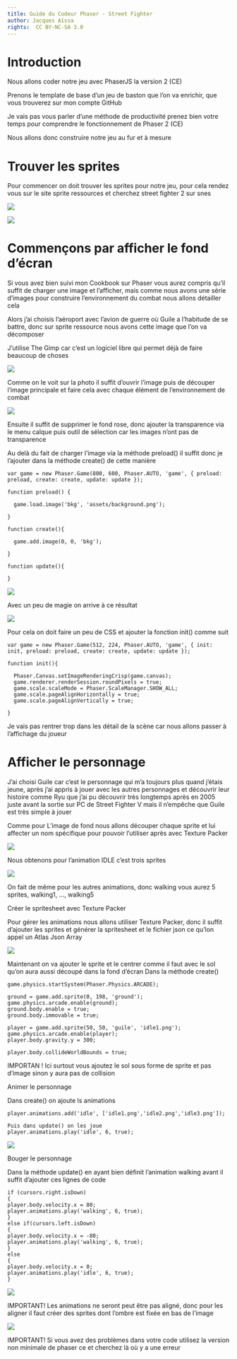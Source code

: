 ```yaml
---
title: Guide du Codeur Phaser - Street Fighter
author: Jacques Aïssa
rights:  CC BY-NC-SA 3.0
---
```


# Introduction

Nous allons coder notre jeu avec PhaserJS la version 2 (CE)

Prenons le template de base d’un jeu de baston que l’on va enrichir, que vous trouverez sur mon compte GitHub

Je vais pas vous parler d’une méthode de productivité prenez bien votre temps pour comprendre le fonctionnement de Phaser 2 (CE)

Nous allons donc construire notre jeu au fur et à mesure


# Trouver les sprites

Pour commencer on doit trouver les sprites pour notre jeu, pour cela rendez vous sur le site sprite ressources et cherchez street fighter 2 sur snes

![](images/1.png)

![](images/2.gif)

# Commençons par afficher le fond d’écran

Si vous avez bien suivi mon Cookbook sur Phaser vous aurez compris qu’il suffit de charger une image et l’afficher, mais comme nous avons une série d’images pour construire l’environnement du combat nous allons détailler cela

Alors j’ai choisis l’aéroport avec l’avion de guerre où Guile a l’habitude de se battre, donc sur sprite ressource nous avons cette image que l’on va décomposer

J’utilise The Gimp car c’est un logiciel libre qui permet déjà de faire beaucoup de choses

![](images/3.png)

Comme on le voit sur la photo il suffit d’ouvrir l’image puis de découper l’image principale et faire cela avec chaque élément de l’environnement de combat

![](images/4.png)

Ensuite il suffit de supprimer le fond rose, donc ajouter la transparence via le menu calque puis outil de sélection car les images n’ont pas de transparence

Au delà du fait de charger l’image via la méthode preload() il suffit donc je l’ajouter dans la méthode create() de cette manière

```
var game = new Phaser.Game(800, 600, Phaser.AUTO, 'game', { preload: preload, create: create, update: update });

function preload() {

  game.load.image('bkg', 'assets/background.png');

}

function create(){

  game.add.image(0, 0, 'bkg');

}

function update(){

}
```

![](images/5.png)

Avec un peu de magie on arrive à ce résultat

![](images/6.png)

Pour cela on doit faire un peu de CSS et ajouter la fonction init() comme suit

```
var game = new Phaser.Game(512, 224, Phaser.AUTO, 'game', { init: init, preload: preload, create: create, update: update });

function init(){

  Phaser.Canvas.setImageRenderingCrisp(game.canvas);
  game.renderer.renderSession.roundPixels = true;
  game.scale.scaleMode = Phaser.ScaleManager.SHOW_ALL;
  game.scale.pageAlignHorizontally = true;
  game.scale.pageAlignVertically = true;

}
```

Je vais pas rentrer trop dans les détail de la scène car nous allons passer à l’affichage du joueur

# Afficher le personnage

J’ai choisi Guile car c’est le personnage qui m’a toujours plus quand j’étais jeune, après j’ai appris à jouer avec les autres personnages et découvrir leur histoire comme Ryu que j’ai pu découvrir très longtemps après en 2005 juste avant la sortie sur PC de Street Fighter V mais il n’empêche que Guile est très simple à jouer

Comme pour L’image de fond nous allons découper chaque sprite et lui affecter un nom spécifique pour pouvoir l’utiliser après avec Texture Packer

![](images/7.png)

Nous obtenons pour l’animation IDLE c’est trois sprites

![](images/8.png)

On fait de même pour les autres animations, donc walking vous aurez 5 sprites, walking1, …, walking5

Créer le spritesheet avec Texture Packer

Pour gérer les animations nous allons utiliser Texture Packer, donc il suffit d’ajouter les sprites et générer la spritesheet et le fichier json ce qu’lon appel un Atlas Json Array

![](images/9.png)

Maintenant on va ajouter le sprite et le centrer comme il faut avec le sol qu’on aura aussi découpé dans la fond d’écran
 Dans la méthode create()

```
game.physics.startSystem(Phaser.Physics.ARCADE);

ground = game.add.sprite(0, 198, 'ground');
game.physics.arcade.enable(ground);
ground.body.enable = true;
ground.body.immovable = true;

player = game.add.sprite(50, 50, 'guile', 'idle1.png');
game.physics.arcade.enable(player);
player.body.gravity.y = 300;

player.body.collideWorldBounds = true;
```


IMPORTAN ! Ici surtout vous ajoutez le sol sous forme de sprite et pas d’image sinon y aura pas de collision


Animer le personnage

Dans create() on ajoute ls animations

```
player.animations.add('idle', ['idle1.png','idle2.png','idle3.png']);

Puis dans update() on les joue
player.animations.play('idle', 6, true);
```

![](images/10.gif)

Bouger le personnage

Dans la méthode update() en ayant bien définit l’animation walking avant il suffit d’ajouter ces lignes de code

```
if (cursors.right.isDown)
{
player.body.velocity.x = 80;
player.animations.play('walking', 6, true);
}
else if(cursors.left.isDown)
{
player.body.velocity.x = -80;
player.animations.play('walking', 6, true);
}
else
{
player.body.velocity.x = 0;
player.animations.play('idle', 6, true);
}
```

![](images/11.gif)

IMPORTANT!
Les animations ne seront peut être pas aligné, donc pour les aligner il faut créer des sprites dont l’ombre est fixée en bas de l’image

![](images/12.png)

IMPORTANT!
Si vous avez des problèmes dans votre code utilisez la version non minimale de phaser ce et cherchez là où y a une erreur

